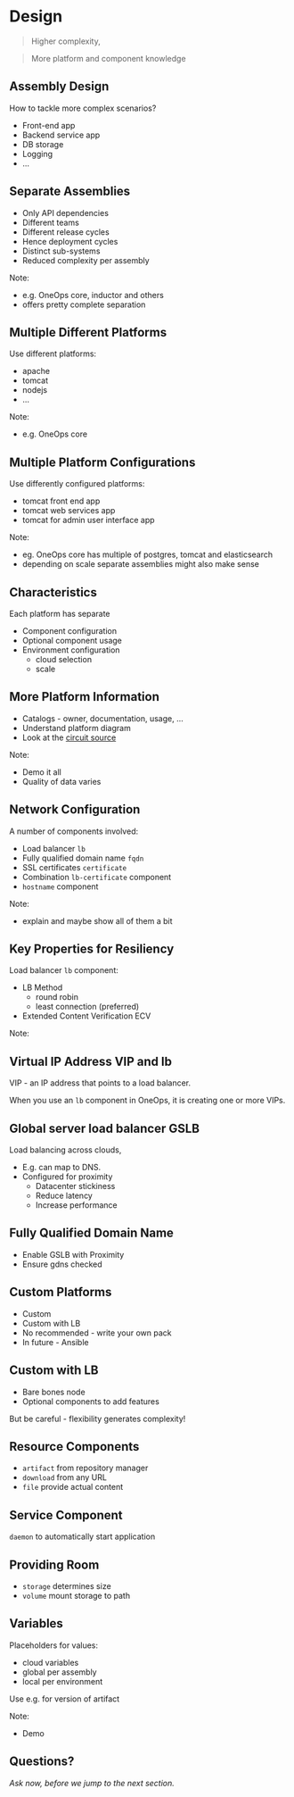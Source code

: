 # Design

> Higher complexity,

> More platform and component knowledge


## Assembly Design

How to tackle more complex scenarios? 

- Front-end app
- Backend service app
- DB storage
- Logging
- ...


## Separate Assemblies

- Only API dependencies
- Different teams
- Different release cycles
- Hence deployment cycles
- Distinct sub-systems
- Reduced complexity per assembly

Note:
- e.g. OneOps core, inductor and others
- offers pretty complete separation


## Multiple Different Platforms

Use different platforms:

- apache
- tomcat
- nodejs
- ...

Note: 
- e.g. OneOps core


## Multiple Platform Configurations

Use differently configured platforms:

- tomcat front end app
- tomcat web services app
- tomcat for admin user interface app 

Note:
- eg. OneOps core has multiple of postgres, tomcat and elasticsearch
- depending on scale separate assemblies might also make sense


## Characteristics

Each platform has separate

- Component configuration
- Optional component usage
- Environment configuration
  - cloud selection
  - scale


## More Platform Information

- Catalogs - owner, documentation, usage, ...
- Understand platform diagram
- Look at the [circuit source](https://github.com/oneops/circuit-oneops-1/)

Note: 
- Demo it all
- Quality of data varies


## Network Configuration

A number of components involved:

- Load balancer `lb`
- Fully qualified domain name `fqdn`
- SSL certificates `certificate`
- Combination `lb-certificate` component
- `hostname` component

Note:
- explain and maybe show all of them a bit


## Key Properties for Resiliency

Load balancer `lb` component:

- LB Method
  - round robin
  - least connection (preferred)
- Extended Content Verification ECV

Note:


## Virtual IP Address VIP and lb

VIP - an IP address that points to a load balancer.

When you use an `lb` component in OneOps, it is creating one or more
VIPs.


## Global server load balancer GSLB

Load balancing across clouds, 

- E.g. can map to DNS.
- Configured for proximity
  - Datacenter stickiness
  - Reduce latency
  - Increase performance


## Fully Qualified Domain Name

- Enable GSLB with Proximity
- Ensure gdns checked


## Custom Platforms

- Custom
- Custom with LB
- No recommended - write your own pack 
- In future - Ansible


## Custom with LB

- Bare bones node
- Optional components to add features

But be careful - flexibility generates complexity!


## Resource Components

- `artifact` from repository manager
- `download` from any URL
- `file` provide actual content


## Service Component

`daemon` to automatically start application


## Providing Room

- `storage` determines size
- `volume` mount storage to path


## Variables

Placeholders for values:

- cloud variables
- global per assembly
- local per environment

Use e.g. for version of artifact

Note:
- Demo

## Questions? 

<em class="yellow">Ask now, before we jump to the next section.</em>

